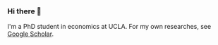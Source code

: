 ### Hi there 👋
I'm a PhD student in economics at UCLA.
For my own researches, see [Google Scholar](https://scholar.google.co.id/citations?user=A-_mlTkAAAAJ&hl).

<!--
**hiroyukikbt/hiroyukikbt** is a ✨ _special_ ✨ repository because its `README.md` (this file) appears on your GitHub profile.

Here are some ideas to get you started:

- 🔭 I’m currently working on ...
- 🌱 I’m currently learning ...
- 👯 I’m looking to collaborate on ...
- 🤔 I’m looking for help with ...
- 💬 Ask me about ...
- 📫 How to reach me: ...
- 😄 Pronouns: ...
- ⚡ Fun fact: ...
-->

